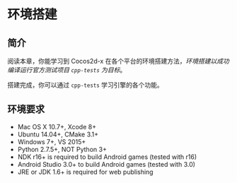 # 环境搭建

## 简介

阅读本章，你能学习到 Cocos2d-x 在各个平台的环境搭建方法，_环境搭建以成功编译运行官方测试项目 `cpp-tests` 为目标_。

搭建完成，你可以通过 `cpp-tests` 学习引擎的各个功能。

## 环境要求

* Mac OS X 10.7+, Xcode 8+
* Ubuntu 14.04+, CMake 3.1+
* Windows 7+, VS 2015+
* Python 2.7.5+, NOT Python 3+
* NDK r16+ is required to build Android games (tested with r16)
* Android Studio 3.0+ to build Android games (tested with 3.0)
* JRE or JDK 1.6+ is required for web publishing
